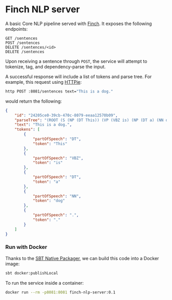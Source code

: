 # Finch NLP server

A basic Core NLP pipeline served with [Finch](https://github.com/finagle/finch). It exposes the following endpoints:

```
GET /sentences
POST /sentences
DELETE /sentences/<id>
DELETE /sentences
```

Upon receiving a sentence through `POST`, the service will attempt to tokenize, tag, and dependency-parse the input. 

A successful response will include a list of tokens and parse tree. For example, this request using [HTTPie](https://httpie.org/):

```bash
http POST :8081/sentences text="This is a dog."
```

would return the following:

```json
{
    "id": "24205ce0-39cb-470c-8079-eeaa12570b09",
    "parseTree": "(ROOT (S (NP (DT This)) (VP (VBZ is) (NP (DT a) (NN dog))) (. .)))",
    "text": "This is a dog.",
    "tokens": [
        {
            "partOfSpeech": "DT",
            "token": "This"
        },
        {
            "partOfSpeech": "VBZ",
            "token": "is"
        },
        {
            "partOfSpeech": "DT",
            "token": "a"
        },
        {
            "partOfSpeech": "NN",
            "token": "dog"
        },
        {
            "partOfSpeech": ".",
            "token": "."
        }
    ]
}
```

### Run with Docker
Thanks to the [SBT Native Packager](https://github.com/sbt/sbt-native-packager), we can build this code into a Docker image:

```bash
sbt docker:publishLocal
```

To run the service inside a container:
```bash
docker run --rm -p8081:8081 finch-nlp-server:0.1  
```

